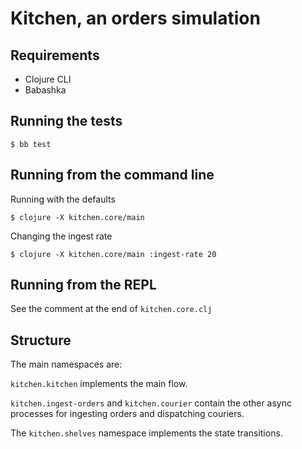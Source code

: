 # Kitchen, an orders simulation

## Requirements

* Clojure CLI
* Babashka

## Running the tests


```
$ bb test
```

## Running from the command line

Running with the defaults

```
$ clojure -X kitchen.core/main
```

Changing the ingest rate

```
$ clojure -X kitchen.core/main :ingest-rate 20
```

## Running from the REPL

See the comment at the end of `kitchen.core.clj`

## Structure

The main namespaces are:

`kitchen.kitchen` implements the main flow.

`kitchen.ingest-orders` and `kitchen.courier` contain
the other async processes for ingesting orders and dispatching couriers.

The `kitchen.shelves` namespace implements the state transitions.
